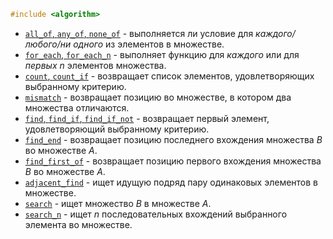 ```cpp
#include <algorithm>
```

- [`all_of`, `any_of`, `none_of`](range/analysis/all_of) - выполняется ли условие для *каждого/любого/ни одного* из элементов в множестве. 
- [`for_each`, `for_each_n`](range/non-modifying/for_each) - выполняет функцию для *каждого* или для *первых $n$* элементов множества.
- [`count`, `count_if`](range/analysis/count) - возвращает список элементов, удовлетворяющих выбранному критерию.
- [`mismatch`](range/analysis/mismatch) - возвращает позицию во множестве, в котором два множества отличаются.
- [`find`, `find_if`, `find_if_not`](range/analysis/find) - возвращает первый элемент, удовлетворяющий выбранному критерию.
- [`find_end`](range/analysis/find_end) - возвращает позицию последнего вхождения множества $B$ во множестве $A$.
- [`find_first_of`](range/analysis/find_first_of) - возвращает позицию первого вхождения множества $B$ во множестве $A$.
- [`adjacent_find`](range/analysis/adjacent_find) - ищет идущую подряд пару одинаковых элементов в множестве.
- [`search`](range/analysis/search) - ищет множество $B$ в множестве $A$.
- [`search_n`](range/analysis/search_n) - ищет $n$ последовательных вхождений выбранного элемента во множестве.